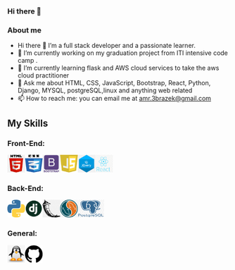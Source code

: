 ### Hi there 👋

### About me

- Hi there 👋 I’m a full stack developer and a passionate learner.
- 🔭 I’m currently working on my graduation project from ITI intensive code camp . 
- 🌱 I’m currently learning flask and AWS cloud services to take the aws cloud practitioner
- 💬 Ask me about HTML, CSS, JavaScript, Bootstrap, React, Python, Django, MYSQL, postgreSQL,linux and anything web related
- 📫 How to reach me: you can email me at amr.3brazek@gmail.com

## My Skills

### Front-End:

<img src="./Icons/html5.png" width="40" height="40"><img src="./Icons/css3.png" width="40" height="40"><img src="./Icons/bootstrap.png" width="40" height="40"><img src="./Icons/javascript.png" width="40" height="40"><img src="./Icons/jquery.png" width="40" height="40"><img src="./Icons/REACT.png" width="40" height="40">

### Back-End:

<img src="./Icons/python.png" width="40" height="40"><img src="./Icons/dj.png" width="40" height="40"><img src="./Icons/flask.png" width="40" height="40"><img src="./Icons/mysql.png" width="40" height="40"><img src="./Icons/pgsql.png" width="60" height="40">

### General:

<img src="./Icons/linux.png" width="40" height="40"><img src="./Icons/github.png" width="40" height="40">
<!--
**Amrabrazek/Amrabrazek** is a ✨ _special_ ✨ repository because its `README.md` (this file) appears on your GitHub profile.

Here are some ideas to get you started:

- 🔭 I’m currently working on ...
- 🌱 I’m currently learning ...
- 👯 I’m looking to collaborate on ...
- 🤔 I’m looking for help with ...
- 💬 Ask me about ...
- 📫 How to reach me: ...
- 😄 Pronouns: ...
- ⚡ Fun fact: ...
-->
